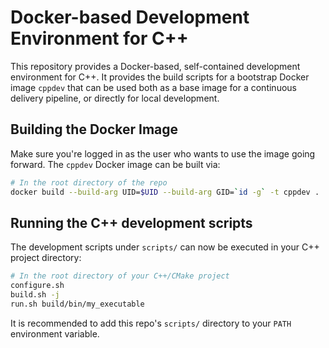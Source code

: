 # Docker-based Development Environment for C++
This repository provides a Docker-based, self-contained development environment for C++.
It provides the build scripts for a bootstrap Docker image `cppdev` that can be used both as a base image for a continuous delivery pipeline, or directly for local development.

## Building the Docker Image
Make sure you're logged in as the user who wants to use the image going forward.
The `cppdev` Docker image can be built via:
```bash
# In the root directory of the repo
docker build --build-arg UID=$UID --build-arg GID=`id -g` -t cppdev .
```

## Running the C++ development scripts
The development scripts under `scripts/` can now be executed in your C++ project directory:
```bash
# In the root directory of your C++/CMake project
configure.sh
build.sh -j
run.sh build/bin/my_executable
```
It is recommended to add this repo's `scripts/` directory to your `PATH` environment variable.
